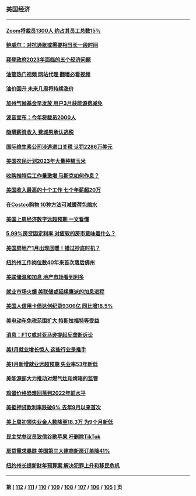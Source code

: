 ### 美国经济
---
#### [Zoom将裁员1300人 约占其员工总数15%](../../pages/ncid1078158/n13924901.md?02081645) 
#### [鲍威尔：对抗通胀或需要相当长一段时间](../../pages/ncid1078158/n13924806.md?02081645) 
#### [拜登政府2023年面临的五个经济问题](../../pages/ncid1078158/n13924801.md?02081645) 
#### [油管热门视频 网站代理 翻墙必看视频](http://138.2.39.72:81/youtube.html?epic-marker?02081645)
#### [油价回升 未来几周将持续涨价](../../pages/ncid1078158/n13924791.md?02081645) 
#### [加州气候基金早发放 用户3月获能源费减免](../../pages/ncid1078158/n13924784.md?02081645) 
#### [波音宣布：今年将裁员2000人](../../pages/ncid1078158/n13924674.md?02081645) 
#### [隐瞒薪资收入 费城男承认逃税](../../pages/ncid1078158/n13924354.md?02081645) 
#### [国际维生素公司涉逃进口关税 认罚2286万美元](../../pages/ncid1078158/n13924355.md?02081645) 
#### [美国农民计划2023年大量种植玉米](../../pages/ncid1078158/n13924039.md?02081645) 
#### [收购推特后工作量激增 马斯克如何作息？](../../pages/ncid1078158/n13923424.md?02081645) 
#### [美国收入最高的十个工作 七个年薪超20万](../../pages/ncid1078158/n13921953.md?02081645) 
#### [在Costco购物 10种方法可减缓荷包缩水](../../pages/ncid1078158/n13919239.md?02081645) 
#### [美国上周经济数字远超预期 一文看懂](../../pages/ncid1078158/n13922549.md?02081645) 
#### [5.99%房贷固定利率 对疲软的房市意味着什么？](../../pages/ncid1078158/n13922185.md?02081645) 
#### [美国房地产1月出现回暖！错过抄底时机？](../../pages/ncid1078158/n13922172.md?02081645) 
#### [纽约州工作岗位数40年来首次落后佛州](../../pages/ncid1078158/n13922134.md?02081645) 
#### [美联储温和加息 地产市场看到利多](../../pages/ncid1078158/n13922037.md?02081645) 
#### [就业市场火爆 美联储或延续鹰派的加息进程](../../pages/ncid1078158/n13921939.md?02081645) 
#### [美国人信用卡债达创纪录9306亿 同比增18.5%](../../pages/ncid1078158/n13921985.md?02081645) 
#### [美电动车免税范围扩大 特斯拉福特等受益](../../pages/ncid1078158/n13921981.md?02081645) 
#### [消息：FTC或对亚马逊提起反垄断诉讼](../../pages/ncid1078158/n13921869.md?02081645) 
#### [美1月就业增长惊人 这些行业是推手](../../pages/ncid1078158/n13921855.md?02081645) 
#### [美1月新增就业远超预期 失业率53年新低](../../pages/ncid1078158/n13921828.md?02081645) 
#### [美能源部大力推动对燃气灶和烤箱的监管](../../pages/ncid1078158/n13921237.md?02081645) 
#### [鸡蛋价格恐难回落到2022年前水平](../../pages/ncid1078158/n13921015.md?02081645) 
#### [美抵押贷款利率跌破6% 去年9月以来首次](../../pages/ncid1078158/n13921231.md?02081645) 
#### [美上周初领失业金人数降至18.3万 为9个月新低](../../pages/ncid1078158/n13921046.md?02081645) 
#### [民主党参议员致信谷歌苹果 吁删除TikTok](../../pages/ncid1078158/n13920988.md?02081645) 
#### [房贷需求暴跌 美国第三大建商新房订单降41%](../../pages/ncid1078158/n13920753.md?02081645) 
#### [纽约州长提新财年预算案 解决犯罪上升和移民危机](../../pages/ncid1078158/n13920578.md?02081645) 

---
#### 第 [ [112](./112.md?02081645) / [111](./111.md?02081645) / [110](./110.md?02081645) / [109](./109.md?02081645) / [108](./108.md?02081645) / [107](./107.md?02081645) / [106](./106.md?02081645) / [105](./105.md?02081645) ] 页

